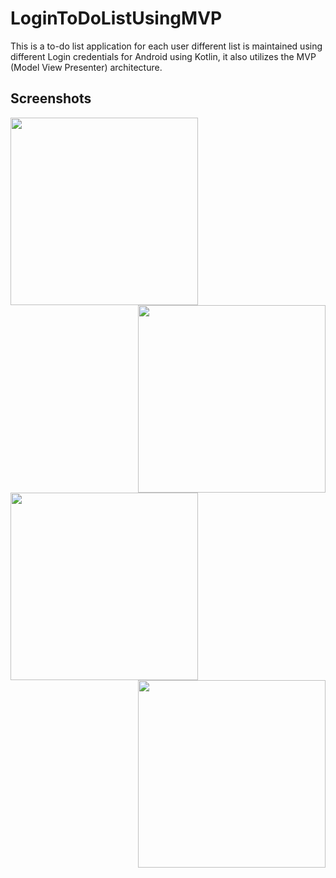 # LoginToDoListUsingMVP
This is a to-do list application for each user different list is maintained using different Login credentials for Android using Kotlin, it also utilizes the MVP (Model View Presenter) architecture.

## Screenshots
<image align="left" width="300" src="./screenshots/1.jpg">
<image align="right" width="300" src="./screenshots/2.jpg">

<image align="left" width="300" src="./screenshots/3.jpg">
<image align="right" width="300" src="./screenshots/4.jpg">
